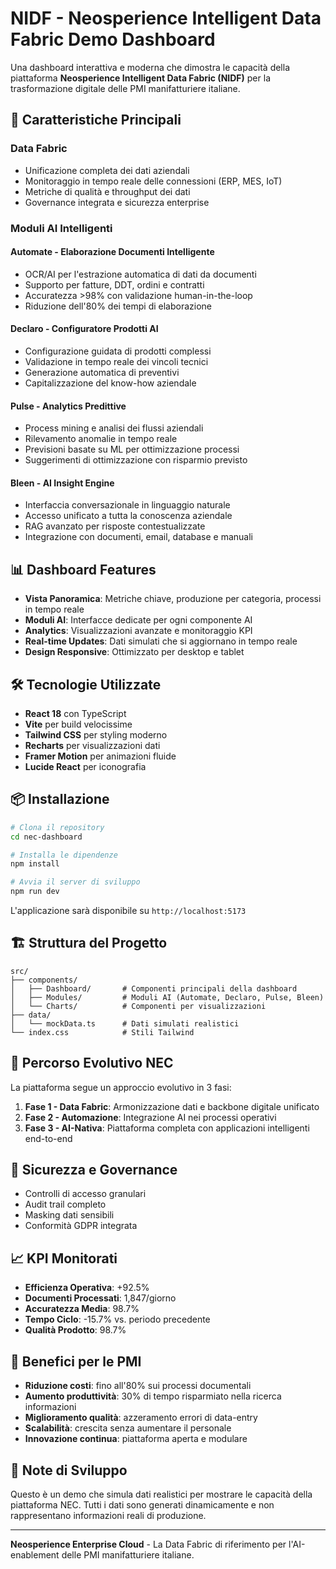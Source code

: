 # NIDF - Neosperience Intelligent Data Fabric Demo Dashboard

Una dashboard interattiva e moderna che dimostra le capacità della piattaforma **Neosperience Intelligent Data Fabric (NIDF)** per la trasformazione digitale delle PMI manifatturiere italiane.

## 🚀 Caratteristiche Principali

### Data Fabric
- Unificazione completa dei dati aziendali
- Monitoraggio in tempo reale delle connessioni (ERP, MES, IoT)
- Metriche di qualità e throughput dei dati
- Governance integrata e sicurezza enterprise

### Moduli AI Intelligenti

#### **Automate** - Elaborazione Documenti Intelligente
- OCR/AI per l'estrazione automatica di dati da documenti
- Supporto per fatture, DDT, ordini e contratti
- Accuratezza >98% con validazione human-in-the-loop
- Riduzione dell'80% dei tempi di elaborazione

#### **Declaro** - Configuratore Prodotti AI
- Configurazione guidata di prodotti complessi
- Validazione in tempo reale dei vincoli tecnici
- Generazione automatica di preventivi
- Capitalizzazione del know-how aziendale

#### **Pulse** - Analytics Predittive
- Process mining e analisi dei flussi aziendali
- Rilevamento anomalie in tempo reale
- Previsioni basate su ML per ottimizzazione processi
- Suggerimenti di ottimizzazione con risparmio previsto

#### **Bleen** - AI Insight Engine
- Interfaccia conversazionale in linguaggio naturale
- Accesso unificato a tutta la conoscenza aziendale
- RAG avanzato per risposte contestualizzate
- Integrazione con documenti, email, database e manuali

## 📊 Dashboard Features

- **Vista Panoramica**: Metriche chiave, produzione per categoria, processi in tempo reale
- **Moduli AI**: Interfacce dedicate per ogni componente AI
- **Analytics**: Visualizzazioni avanzate e monitoraggio KPI
- **Real-time Updates**: Dati simulati che si aggiornano in tempo reale
- **Design Responsive**: Ottimizzato per desktop e tablet

## 🛠️ Tecnologie Utilizzate

- **React 18** con TypeScript
- **Vite** per build velocissime
- **Tailwind CSS** per styling moderno
- **Recharts** per visualizzazioni dati
- **Framer Motion** per animazioni fluide
- **Lucide React** per iconografia

## 📦 Installazione

```bash
# Clona il repository
cd nec-dashboard

# Installa le dipendenze
npm install

# Avvia il server di sviluppo
npm run dev
```

L'applicazione sarà disponibile su `http://localhost:5173`

## 🏗️ Struttura del Progetto

```
src/
├── components/
│   ├── Dashboard/       # Componenti principali della dashboard
│   ├── Modules/         # Moduli AI (Automate, Declaro, Pulse, Bleen)
│   └── Charts/          # Componenti per visualizzazioni
├── data/
│   └── mockData.ts      # Dati simulati realistici
└── index.css            # Stili Tailwind
```

## 🎯 Percorso Evolutivo NEC

La piattaforma segue un approccio evolutivo in 3 fasi:

1. **Fase 1 - Data Fabric**: Armonizzazione dati e backbone digitale unificato
2. **Fase 2 - Automazione**: Integrazione AI nei processi operativi
3. **Fase 3 - AI-Nativa**: Piattaforma completa con applicazioni intelligenti end-to-end

## 🔐 Sicurezza e Governance

- Controlli di accesso granulari
- Audit trail completo
- Masking dati sensibili
- Conformità GDPR integrata

## 📈 KPI Monitorati

- **Efficienza Operativa**: +92.5%
- **Documenti Processati**: 1,847/giorno
- **Accuratezza Media**: 98.7%
- **Tempo Ciclo**: -15.7% vs. periodo precedente
- **Qualità Prodotto**: 98.7%

## 🌟 Benefici per le PMI

- **Riduzione costi**: fino all'80% sui processi documentali
- **Aumento produttività**: 30% di tempo risparmiato nella ricerca informazioni
- **Miglioramento qualità**: azzeramento errori di data-entry
- **Scalabilità**: crescita senza aumentare il personale
- **Innovazione continua**: piattaforma aperta e modulare

## 📝 Note di Sviluppo

Questo è un demo che simula dati realistici per mostrare le capacità della piattaforma NEC. Tutti i dati sono generati dinamicamente e non rappresentano informazioni reali di produzione.

---

**Neosperience Enterprise Cloud** - La Data Fabric di riferimento per l'AI-enablement delle PMI manifatturiere italiane.